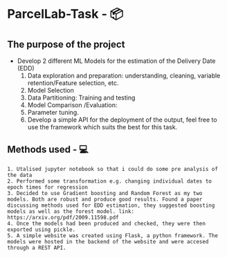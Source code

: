 # ParcelLab-Task - 📦

## The purpose of the project

- Develop 2 different ML Models for the estimation of the Delivery Date (EDD)
  1. Data exploration and preparation: understanding, cleaning, variable retention/Feature selection, etc.
  2. Model Selection
  3. Data Partitioning: Training and testing
  4. Model Comparison /Evaluation:
  5. Parameter tuning.
  6. Develop a simple API for the deployment of the output, feel free to use the framework which suits the best for this task.

## Methods used - 💻

    1. Utalised jupyter notebook so that i could do some pre analysis of the data
    2. Performed some transformation e.g. changing individual dates to epoch times for regression
    3. Decided to use Gradient boosting and Random Forest as my two models. Both are robust and produce good results. Found a paper discussing methods used for EDD estimation, they suggested boosting models as well as the forest model. link: https://arxiv.org/pdf/2009.11598.pdf
    4. Once the models had been produced and checked, they were then exported using pickle.
    5. A simple website was created using Flask, a python framework. The models were hosted in the backend of the website and were accesed through a REST API.

